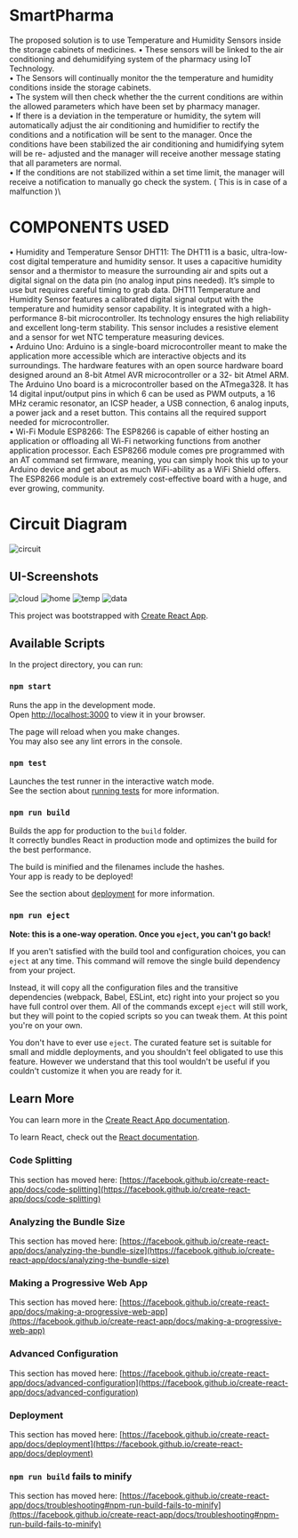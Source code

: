 # SmartPharma

The proposed solution is to use Temperature and Humidity Sensors inside the storage cabinets of medicines. 
•	These sensors will be linked to the air conditioning and dehumidifying system of the pharmacy using IoT Technology. \
•	The Sensors will continually monitor the the temperature and humidity conditions inside the storage cabinets. \
•	The system will then check whether the the current conditions are within the allowed parameters which have been set by pharmacy manager. \
•	If there is a deviation in the temperature or humidity, the sytem will automatically adjust the air conditioning and humidifier to rectify the conditions and a notification will be sent to the manager. Once the conditions have been stabilized the air conditioning and humidifying sytem will be re- adjusted and the manager will receive another message stating that all parameters are normal. \
•	If the conditions are not stabilized within a set time limit, the manager will receive a notification to manually go check the system. ( This is in case of a malfunction )\
# COMPONENTS USED
• Humidity and Temperature Sensor DHT11: 
The DHT11 is a basic, ultra-low-cost digital temperature and humidity sensor. It uses a capacitive humidity sensor and a thermistor to measure the surrounding air and spits out a digital signal on the data pin (no analog input pins needed). It’s simple to use but requires careful timing to grab data. DHT11 Temperature and Humidity Sensor features a calibrated digital signal output with the temperature and humidity sensor capability. It is integrated with a high-performance 8-bit microcontroller. 
Its technology ensures the high reliability and excellent long-term stability. This sensor includes a resistive element and a sensor for wet NTC temperature measuring devices. \
• Arduino Uno: 
Arduino is a single-board microcontroller meant to make the application more accessible which are interactive objects and its surroundings. The hardware features with an open source hardware board designed around an 8-bit Atmel AVR microcontroller or a 32- bit Atmel ARM. 
The Arduino Uno board is a microcontroller based on the ATmega328. It has 14 digital input/output pins in which 6 can be used as PWM outputs, a 16 MHz ceramic resonator, an ICSP header, a USB connection, 6 analog inputs, a power jack and a reset button. This contains all the required support needed for microcontroller. \
• Wi-Fi Module ESP8266: 
The ESP8266 is capable of either hosting an application or offloading all Wi-Fi networking functions from another application processor. Each ESP8266 module comes pre programmed with an AT command set firmware, meaning, you can simply hook this up to your Arduino device and get about as much WiFi-ability as a WiFi Shield offers. 
The ESP8266 module is an extremely cost-effective board with a huge, and ever growing, community.

# Circuit Diagram
![circuit](https://github.com/parthsharma1410/SmartPharma/blob/main/public/ss6.png)

## UI-Screenshots

![cloud](https://github.com/parthsharma1410/SmartPharma/blob/main/public/ss1.png)
![home](https://github.com/parthsharma1410/SmartPharma/blob/main/public/ss2.png)
![temp](https://github.com/parthsharma1410/SmartPharma/blob/main/public/ss3.png)
![data](https://github.com/parthsharma1410/SmartPharma/blob/main/public/ss4.png)

This project was bootstrapped with [Create React App](https://github.com/facebook/create-react-app).

## Available Scripts

In the project directory, you can run:

### `npm start`

Runs the app in the development mode.\
Open [http://localhost:3000](http://localhost:3000) to view it in your browser.

The page will reload when you make changes.\
You may also see any lint errors in the console.

### `npm test`

Launches the test runner in the interactive watch mode.\
See the section about [running tests](https://facebook.github.io/create-react-app/docs/running-tests) for more information.

### `npm run build`

Builds the app for production to the `build` folder.\
It correctly bundles React in production mode and optimizes the build for the best performance.

The build is minified and the filenames include the hashes.\
Your app is ready to be deployed!

See the section about [deployment](https://facebook.github.io/create-react-app/docs/deployment) for more information.

### `npm run eject`

**Note: this is a one-way operation. Once you `eject`, you can't go back!**

If you aren't satisfied with the build tool and configuration choices, you can `eject` at any time. This command will remove the single build dependency from your project.

Instead, it will copy all the configuration files and the transitive dependencies (webpack, Babel, ESLint, etc) right into your project so you have full control over them. All of the commands except `eject` will still work, but they will point to the copied scripts so you can tweak them. At this point you're on your own.

You don't have to ever use `eject`. The curated feature set is suitable for small and middle deployments, and you shouldn't feel obligated to use this feature. However we understand that this tool wouldn't be useful if you couldn't customize it when you are ready for it.

## Learn More

You can learn more in the [Create React App documentation](https://facebook.github.io/create-react-app/docs/getting-started).

To learn React, check out the [React documentation](https://reactjs.org/).

### Code Splitting

This section has moved here: [https://facebook.github.io/create-react-app/docs/code-splitting](https://facebook.github.io/create-react-app/docs/code-splitting)

### Analyzing the Bundle Size

This section has moved here: [https://facebook.github.io/create-react-app/docs/analyzing-the-bundle-size](https://facebook.github.io/create-react-app/docs/analyzing-the-bundle-size)

### Making a Progressive Web App

This section has moved here: [https://facebook.github.io/create-react-app/docs/making-a-progressive-web-app](https://facebook.github.io/create-react-app/docs/making-a-progressive-web-app)

### Advanced Configuration

This section has moved here: [https://facebook.github.io/create-react-app/docs/advanced-configuration](https://facebook.github.io/create-react-app/docs/advanced-configuration)

### Deployment

This section has moved here: [https://facebook.github.io/create-react-app/docs/deployment](https://facebook.github.io/create-react-app/docs/deployment)

### `npm run build` fails to minify

This section has moved here: [https://facebook.github.io/create-react-app/docs/troubleshooting#npm-run-build-fails-to-minify](https://facebook.github.io/create-react-app/docs/troubleshooting#npm-run-build-fails-to-minify)
